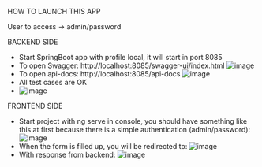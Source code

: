 HOW TO LAUNCH THIS APP

User to access -> admin/password

BACKEND SIDE
  - Start SpringBoot app with profile local, it will start in port 8085
  - To open Swagger: http://localhost:8085/swagger-ui/index.html
    ![image](https://github.com/AlejandroLopez96/apiRequiredRemainder/assets/15210465/4717240f-6d7f-41fe-bdd9-9d3f1035676a)
  - To open api-docs: http://localhost:8085/api-docs
    ![image](https://github.com/AlejandroLopez96/apiRequiredRemainder/assets/15210465/5391fd79-3918-4237-bb11-20f93f6678e7)
  - All test cases are OK
  - ![image](https://github.com/AlejandroLopez96/requiredRemainderApp/assets/15210465/89afb77a-54e4-4fc9-8953-84b21c74acec)
 

FRONTEND SIDE
  - Start project with ng serve in console, you should have something like this at first because there is a simple authentication (admin/password):
    ![image](https://github.com/AlejandroLopez96/requiredRemainderApp/assets/15210465/6ea31373-04b1-48e0-8ba7-2ca216400380)
  - When the form is filled up, you will be redirected to:
    ![image](https://github.com/AlejandroLopez96/requiredRemainderApp/assets/15210465/5208f206-2f30-4316-b669-a93f54d0aa7b)
  - With response from backend:
    ![image](https://github.com/AlejandroLopez96/requiredRemainderApp/assets/15210465/ceb1e2ea-18a8-4029-8629-a626d420f558)



    


  
